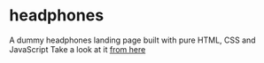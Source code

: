 # headphones
A dummy headphones landing page built with pure HTML, CSS and JavaScript
Take a look at it <a href="https://alx-headphones.netlify.app/#">from here</a>

